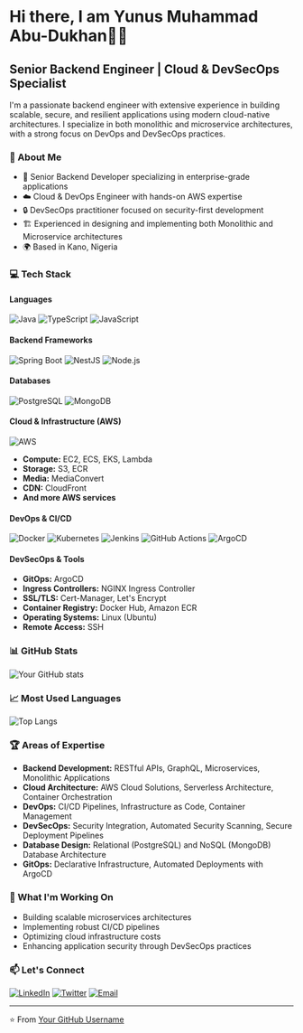 # Hi there, I am Yunus Muhammad Abu-Dukhan👋🏼

## Senior Backend Engineer | Cloud & DevSecOps Specialist

I'm a passionate backend engineer with extensive experience in building scalable, secure, and resilient applications using modern cloud-native architectures. I specialize in both monolithic and microservice architectures, with a strong focus on DevOps and DevSecOps practices.

### 🚀 About Me

- 💼 Senior Backend Developer specializing in enterprise-grade applications
- ☁️ Cloud & DevOps Engineer with hands-on AWS expertise
- 🔒 DevSecOps practitioner focused on security-first development
- 🏗️ Experienced in designing and implementing both Monolithic and Microservice architectures
- 🌍 Based in Kano, Nigeria

### 💻 Tech Stack

#### Languages
![Java](https://img.shields.io/badge/Java-ED8B00?style=for-the-badge&logo=openjdk&logoColor=white)
![TypeScript](https://img.shields.io/badge/TypeScript-007ACC?style=for-the-badge&logo=typescript&logoColor=white)
![JavaScript](https://img.shields.io/badge/JavaScript-F7DF1E?style=for-the-badge&logo=javascript&logoColor=black)

#### Backend Frameworks
![Spring Boot](https://img.shields.io/badge/Spring_Boot-6DB33F?style=for-the-badge&logo=spring-boot&logoColor=white)
![NestJS](https://img.shields.io/badge/NestJS-E0234E?style=for-the-badge&logo=nestjs&logoColor=white)
![Node.js](https://img.shields.io/badge/Node.js-43853D?style=for-the-badge&logo=node.js&logoColor=white)

#### Databases
![PostgreSQL](https://img.shields.io/badge/PostgreSQL-316192?style=for-the-badge&logo=postgresql&logoColor=white)
![MongoDB](https://img.shields.io/badge/MongoDB-4EA94B?style=for-the-badge&logo=mongodb&logoColor=white)

#### Cloud & Infrastructure (AWS)
![AWS](https://img.shields.io/badge/AWS-232F3E?style=for-the-badge&logo=amazon-aws&logoColor=white)
- **Compute:** EC2, ECS, EKS, Lambda
- **Storage:** S3, ECR
- **Media:** MediaConvert
- **CDN:** CloudFront
- **And more AWS services**

#### DevOps & CI/CD
![Docker](https://img.shields.io/badge/Docker-2496ED?style=for-the-badge&logo=docker&logoColor=white)
![Kubernetes](https://img.shields.io/badge/Kubernetes-326CE5?style=for-the-badge&logo=kubernetes&logoColor=white)
![Jenkins](https://img.shields.io/badge/Jenkins-D24939?style=for-the-badge&logo=jenkins&logoColor=white)
![GitHub Actions](https://img.shields.io/badge/GitHub_Actions-2088FF?style=for-the-badge&logo=github-actions&logoColor=white)
![ArgoCD](https://img.shields.io/badge/ArgoCD-EF7B4D?style=for-the-badge&logo=argo&logoColor=white)

#### DevSecOps & Tools
- **GitOps:** ArgoCD
- **Ingress Controllers:** NGINX Ingress Controller
- **SSL/TLS:** Cert-Manager, Let's Encrypt
- **Container Registry:** Docker Hub, Amazon ECR
- **Operating Systems:** Linux (Ubuntu)
- **Remote Access:** SSH

### 📊 GitHub Stats

![Your GitHub stats](https://github-readme-stats.vercel.app/api?username=YOUR_GITHUB_USERNAME&show_icons=true&theme=dark)

### 📈 Most Used Languages

![Top Langs](https://github-readme-stats.vercel.app/api/top-langs/?username=YOUR_GITHUB_USERNAME&layout=compact&theme=dark)

### 🏆 Areas of Expertise

- **Backend Development:** RESTful APIs, GraphQL, Microservices, Monolithic Applications
- **Cloud Architecture:** AWS Cloud Solutions, Serverless Architecture, Container Orchestration
- **DevOps:** CI/CD Pipelines, Infrastructure as Code, Container Management
- **DevSecOps:** Security Integration, Automated Security Scanning, Secure Deployment Pipelines
- **Database Design:** Relational (PostgreSQL) and NoSQL (MongoDB) Database Architecture
- **GitOps:** Declarative Infrastructure, Automated Deployments with ArgoCD

### 🔧 What I'm Working On

- Building scalable microservices architectures
- Implementing robust CI/CD pipelines
- Optimizing cloud infrastructure costs
- Enhancing application security through DevSecOps practices

### 📫 Let's Connect

[![LinkedIn](https://img.shields.io/badge/LinkedIn-0077B5?style=for-the-badge&logo=linkedin&logoColor=white)](https://linkedin.com/in/YOUR_LINKEDIN)
[![Twitter](https://img.shields.io/badge/Twitter-1DA1F2?style=for-the-badge&logo=twitter&logoColor=white)](https://twitter.com/YOUR_TWITTER)
[![Email](https://img.shields.io/badge/Email-D14836?style=for-the-badge&logo=gmail&logoColor=white)](mailto:your.email@example.com)

---

⭐️ From [Your GitHub Username](https://github.com/YOUR_GITHUB_USERNAME)
    
<!--
**Dhannun/Dhannun** is a ✨ _special_ ✨ repository because its `README.md` (this file) appears on your GitHub profile.

Here are some ideas to get you started:

- 🔭 I’m currently working on ...
- 🌱 I’m currently learning ...
- 👯 I’m looking to collaborate on ...
- 🤔 I’m looking for help with ...
- 💬 Ask me about ...
- 📫 How to reach me: ...
- 😄 Pronouns: ...
- ⚡ Fun fact: ...
-->
